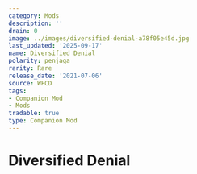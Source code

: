 ```yaml
---
category: Mods
description: ''
drain: 0
image: ../images/diversified-denial-a78f05e45d.jpg
last_updated: '2025-09-17'
name: Diversified Denial
polarity: penjaga
rarity: Rare
release_date: '2021-07-06'
source: WFCD
tags:
- Companion Mod
- Mods
tradable: true
type: Companion Mod
---
```


# Diversified Denial

